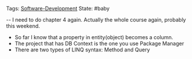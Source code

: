 Tags: [Software-Development](./Software-Development.md)
State: #baby 

-- I need to do chapter 4 again. Actually the whole course again, probably this weekend.

- So far I know that a property in entity(object) becomes a column.
- The project that has DB Context is the one you use Package Manager
- There are two types of LINQ syntax: Method and Query